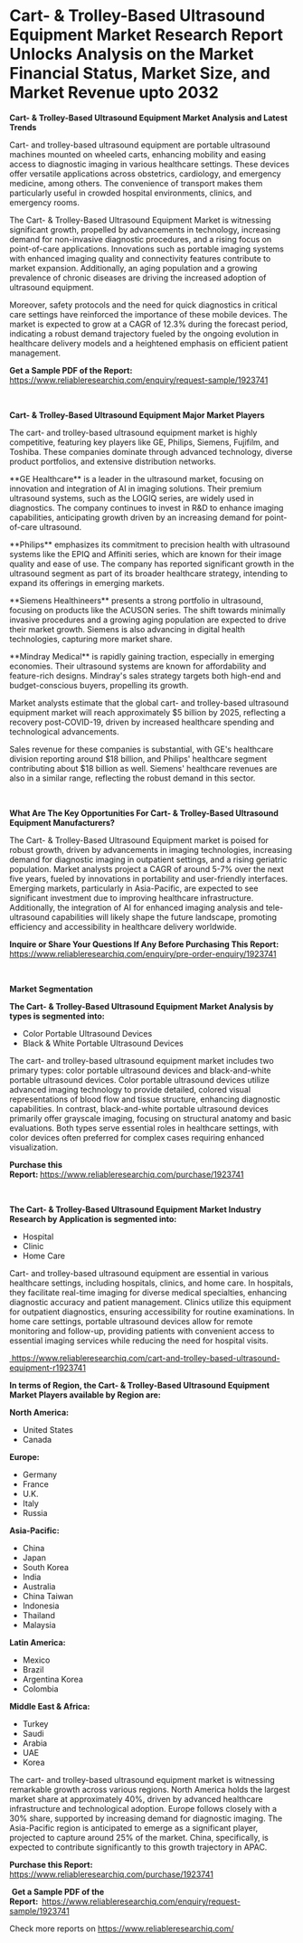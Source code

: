 <p><h1>Cart- & Trolley-Based Ultrasound Equipment Market Research Report Unlocks Analysis on the Market Financial Status, Market Size, and Market Revenue upto 2032</h1></p><p><strong>Cart- & Trolley-Based Ultrasound Equipment Market Analysis and Latest Trends</strong></p>
<p><p>Cart- and trolley-based ultrasound equipment are portable ultrasound machines mounted on wheeled carts, enhancing mobility and easing access to diagnostic imaging in various healthcare settings. These devices offer versatile applications across obstetrics, cardiology, and emergency medicine, among others. The convenience of transport makes them particularly useful in crowded hospital environments, clinics, and emergency rooms.</p><p>The Cart- & Trolley-Based Ultrasound Equipment Market is witnessing significant growth, propelled by advancements in technology, increasing demand for non-invasive diagnostic procedures, and a rising focus on point-of-care applications. Innovations such as portable imaging systems with enhanced imaging quality and connectivity features contribute to market expansion. Additionally, an aging population and a growing prevalence of chronic diseases are driving the increased adoption of ultrasound equipment.</p><p>Moreover, safety protocols and the need for quick diagnostics in critical care settings have reinforced the importance of these mobile devices. The market is expected to grow at a CAGR of 12.3% during the forecast period, indicating a robust demand trajectory fueled by the ongoing evolution in healthcare delivery models and a heightened emphasis on efficient patient management.</p></p>
<p><strong>Get a Sample PDF of the Report:&nbsp;</strong> <a href="https://www.reliableresearchiq.com/enquiry/request-sample/1923741?utm_campaign=1121&utm_medium=2&utm_source=Github&utm_content=ia&utm_term=14012025&utm_id=cart-trolley-based-ultrasound-equipment">https://www.reliableresearchiq.com/enquiry/request-sample/1923741</a></p>
<p>&nbsp;</p>
<p><strong>Cart- & Trolley-Based Ultrasound Equipment Major Market Players</strong></p>
<p><p>The cart- and trolley-based ultrasound equipment market is highly competitive, featuring key players like GE, Philips, Siemens, Fujifilm, and Toshiba. These companies dominate through advanced technology, diverse product portfolios, and extensive distribution networks. </p><p>**GE Healthcare** is a leader in the ultrasound market, focusing on innovation and integration of AI in imaging solutions. Their premium ultrasound systems, such as the LOGIQ series, are widely used in diagnostics. The company continues to invest in R&D to enhance imaging capabilities, anticipating growth driven by an increasing demand for point-of-care ultrasound.</p><p>**Philips** emphasizes its commitment to precision health with ultrasound systems like the EPIQ and Affiniti series, which are known for their image quality and ease of use. The company has reported significant growth in the ultrasound segment as part of its broader healthcare strategy, intending to expand its offerings in emerging markets.</p><p>**Siemens Healthineers** presents a strong portfolio in ultrasound, focusing on products like the ACUSON series. The shift towards minimally invasive procedures and a growing aging population are expected to drive their market growth. Siemens is also advancing in digital health technologies, capturing more market share.</p><p>**Mindray Medical** is rapidly gaining traction, especially in emerging economies. Their ultrasound systems are known for affordability and feature-rich designs. Mindray's sales strategy targets both high-end and budget-conscious buyers, propelling its growth.</p><p>Market analysts estimate that the global cart- and trolley-based ultrasound equipment market will reach approximately $5 billion by 2025, reflecting a recovery post-COVID-19, driven by increased healthcare spending and technological advancements.</p><p>Sales revenue for these companies is substantial, with GE's healthcare division reporting around $18 billion, and Philips' healthcare segment contributing about $18 billion as well. Siemens' healthcare revenues are also in a similar range, reflecting the robust demand in this sector.</p></p>
<p>&nbsp;</p>
<p><strong>What Are The Key Opportunities For Cart- & Trolley-Based Ultrasound Equipment Manufacturers?</strong></p>
<p><p>The Cart- & Trolley-Based Ultrasound Equipment market is poised for robust growth, driven by advancements in imaging technologies, increasing demand for diagnostic imaging in outpatient settings, and a rising geriatric population. Market analysts project a CAGR of around 5-7% over the next five years, fueled by innovations in portability and user-friendly interfaces. Emerging markets, particularly in Asia-Pacific, are expected to see significant investment due to improving healthcare infrastructure. Additionally, the integration of AI for enhanced imaging analysis and tele-ultrasound capabilities will likely shape the future landscape, promoting efficiency and accessibility in healthcare delivery worldwide.</p></p>
<p><strong>Inquire or Share Your Questions If Any Before Purchasing This Report:</strong> <a href="https://www.reliableresearchiq.com/enquiry/pre-order-enquiry/1923741?utm_campaign=1121&utm_medium=2&utm_source=Github&utm_content=ia&utm_term=14012025&utm_id=cart-trolley-based-ultrasound-equipment">https://www.reliableresearchiq.com/enquiry/pre-order-enquiry/1923741</a></p>
<p>&nbsp;</p>
<p><strong>Market Segmentation</strong></p>
<p><strong>The Cart- & Trolley-Based Ultrasound Equipment Market Analysis by types is segmented into:</strong></p>
<p><ul><li>Color Portable Ultrasound Devices</li><li>Black & White Portable Ultrasound Devices</li></ul></p>
<p><p>The cart- and trolley-based ultrasound equipment market includes two primary types: color portable ultrasound devices and black-and-white portable ultrasound devices. Color portable ultrasound devices utilize advanced imaging technology to provide detailed, colored visual representations of blood flow and tissue structure, enhancing diagnostic capabilities. In contrast, black-and-white portable ultrasound devices primarily offer grayscale imaging, focusing on structural anatomy and basic evaluations. Both types serve essential roles in healthcare settings, with color devices often preferred for complex cases requiring enhanced visualization.</p></p>
<p><strong>Purchase this Report:&nbsp;</strong><a href="https://www.reliableresearchiq.com/purchase/1923741?utm_campaign=1121&utm_medium=2&utm_source=Github&utm_content=ia&utm_term=14012025&utm_id=cart-trolley-based-ultrasound-equipment">https://www.reliableresearchiq.com/purchase/1923741</a></p>
<p>&nbsp;</p>
<p><strong>The Cart- & Trolley-Based Ultrasound Equipment Market Industry Research by Application is segmented into:</strong></p>
<p><ul><li>Hospital</li><li>Clinic</li><li>Home Care</li></ul></p>
<p><p>Cart- and trolley-based ultrasound equipment are essential in various healthcare settings, including hospitals, clinics, and home care. In hospitals, they facilitate real-time imaging for diverse medical specialties, enhancing diagnostic accuracy and patient management. Clinics utilize this equipment for outpatient diagnostics, ensuring accessibility for routine examinations. In home care settings, portable ultrasound devices allow for remote monitoring and follow-up, providing patients with convenient access to essential imaging services while reducing the need for hospital visits.</p></p>
<p><a href="https://www.reliableresearchiq.com/cart-and-trolley-based-ultrasound-equipment-r1923741?utm_campaign=1121&utm_medium=2&utm_source=Github&utm_content=ia&utm_term=14012025&utm_id=cart-trolley-based-ultrasound-equipment">&nbsp;https://www.reliableresearchiq.com/cart-and-trolley-based-ultrasound-equipment-r1923741</a></p>
<p><strong>In terms of Region, the Cart- & Trolley-Based Ultrasound Equipment Market Players available by Region are:</strong></p>
<p>
    <p> <strong> North America: </strong>
        <ul>
            <li>United States</li>
            <li>Canada</li>
        </ul>
        </p> 
    <p> <strong> Europe: </strong>
        <ul>
            <li>Germany</li>
            <li>France</li>
            <li>U.K.</li>
            <li>Italy</li>
            <li>Russia</li>
        </ul>
        </p> 
    <p> <strong> Asia-Pacific: </strong>
        <ul>
            <li>China</li>
            <li>Japan</li>
            <li>South Korea</li>
            <li>India</li>
            <li>Australia</li>
            <li>China Taiwan</li>
            <li>Indonesia</li>
            <li>Thailand</li>
            <li>Malaysia</li>
        </ul>
        </p> 
    <p> <strong> Latin America: </strong>
        <ul>
            <li>Mexico</li>
            <li>Brazil</li>
            <li>Argentina Korea</li>
            <li>Colombia</li>
        </ul>
        </p> 
    <p> <strong> Middle East & Africa: </strong>
        <ul>
            <li>Turkey</li>
            <li>Saudi</li>
            <li>Arabia</li>
            <li>UAE</li>
            <li>Korea</li>
        </ul>
    </p>
    </p>
<p><p>The cart- and trolley-based ultrasound equipment market is witnessing remarkable growth across various regions. North America holds the largest market share at approximately 40%, driven by advanced healthcare infrastructure and technological adoption. Europe follows closely with a 30% share, supported by increasing demand for diagnostic imaging. The Asia-Pacific region is anticipated to emerge as a significant player, projected to capture around 25% of the market. China, specifically, is expected to contribute significantly to this growth trajectory in APAC.</p></p>
<p><strong>Purchase this Report: </strong><a href="https://www.reliableresearchiq.com/purchase/1923741?utm_campaign=1121&utm_medium=2&utm_source=Github&utm_content=ia&utm_term=14012025&utm_id=cart-trolley-based-ultrasound-equipment">https://www.reliableresearchiq.com/purchase/1923741</a></p>
<p>&nbsp;<strong>Get a Sample PDF of the Report:&nbsp;&nbsp;</strong><a href="https://www.reliableresearchiq.com/enquiry/request-sample/1923741?utm_campaign=1121&utm_medium=2&utm_source=Github&utm_content=ia&utm_term=14012025&utm_id=cart-trolley-based-ultrasound-equipment">https://www.reliableresearchiq.com/enquiry/request-sample/1923741</a></p>
<p><strong></strong></p>
<p>Check more reports on <a href="https://www.reliableresearchiq.com/?utm_campaign=1121&utm_medium=2&utm_source=Github&utm_content=ia&utm_term=14012025&utm_id=cart-trolley-based-ultrasound-equipment">https://www.reliableresearchiq.com/</a></p>